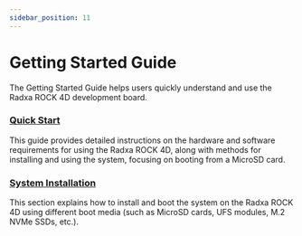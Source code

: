 ```yaml
---
sidebar_position: 11
---
```


# Getting Started Guide

The Getting Started Guide helps users quickly understand and use the Radxa ROCK 4D development board.

### [Quick Start](/rock4/rock4d/getting-started/quickly_start)

This guide provides detailed instructions on the hardware and software requirements for using the Radxa ROCK 4D, along with methods for installing and using the system, focusing on booting from a MicroSD card.

### [System Installation](/rock4/rock4d/getting-started/install-system)

This section explains how to install and boot the system on the Radxa ROCK 4D using different boot media (such as MicroSD cards, UFS modules, M.2 NVMe SSDs, etc.).
